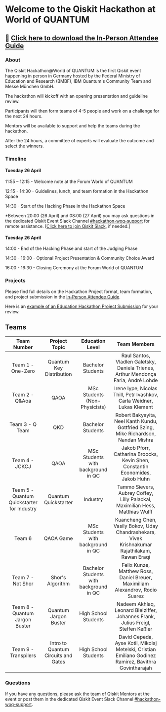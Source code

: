 # Welcome to the Qiskit Hackathon at World of QUANTUM

## 📄  [Click here to download the In-Person Attendee Guide](https://github.com/qiskit-community/Qiskit-Hackathon-at-World-of-QUANTUM/raw/main/Attendee%20Guide%20In-Person.pdf)

### About

The Qiskit Hackathon@World of QUANTUM is the first Qiskit event happening in person in Germany hosted by the Federal Ministry of Education and Research (BMBF), IBM Quantum's Community Team and Messe München GmbH.

The hackathon will kickoff with an opening presentation and guideline review.

Participants will then form teams of 4-5 people and work on a challenge for the next 24 hours.

Mentors will be available to support and help the teams during the hackathon.

After the 24 hours, a committee of experts will evaluate the outcome and select the winners.


### Timeline

#### Tuesday 26 April
11:55 – 12:15 - Welcome note at the Forum World of QUANTUM

12:15 - 14:30 - Guidelines, lunch, and team formation in the Hackathon Space

14:30 - Start of the Hacking Phase in the Hackathon Space

*Between 20:00 (26 April) and 08:00 (27 April) you may ask questions in the dedicated Qiskit Event
Slack Channel [#hackathon-woq-support](https://qiskit.slack.com/archives/C03BJNQ0S15) for remote assistance. [[Click here to join
Qiskit Slack](https://ibm.co/joinqiskitslack), if needed.]

#### Tuesday 26 April
14:00 - End of the Hacking Phase and start of the Judging Phase

14:30 - 16:00 - Optional Project Presentation & Community Choice Award

16:00 - 16:30 - Closing Ceremony at the Forum World of QUANTUM

### Projects

Please find full details on the Hackathon Project format, team formation, and project submission in the [In-Person Attendee Guide](https://github.com/qiskit-community/Qiskit-Hackathon-at-World-of-QUANTUM/blob/main/Attendee%20Guide%20In-Person.pdf). 

Here is an [example of an Education Hackathon Project Submission](https://github.com/TigrisCallidus/Education-Hackathon-Template) for your review.

## Teams

| Team Number       | Project Topic       | Education Level       | Team Members | 
| :-----------:| :-----------:|:--------------:| :------:|
| Team 1 - One-Zero| Quantum Key Distribution|Bachelor Students| Raul Santos, Vladlen Galetsky, Daniela Trienes, Arthur Mendonça Faria, André Lohde | 
| Team 2 - Q&Aoa| QAOA|MSc Students (Non-Physicists)| Irene Iype, Nicolas Thill, Petr Ivashkov, Carla Weidner, Lukas Klement | 
| Team 3 - Q Team| QKD |Bachelor Students |Robert Bakyayita, Neel Kanth Kundu, Gottfried Szing, Mike Richardson, Nandan Mishra |
| Team 4 - JCKCJ| QAOA | MSc Students with background in QC | Jakob Pforr, Catharina Broocks, Kevin Shen, Constantin Economides, Jakob Huhn|
| Team 5 - Quantum Quickstarter for Industry| Quantum Quickstarter | Industry | Tammo Sievers, Aubrey Coffey, Lilly Palackal, Maximilian Hess, Matthias Wulff|
| Team 6 | QAOA Game | MSc Students with background in QC | Kuancheng Chen, Vasily Bokov, Uday Chandrashekara, Vivek Krishnakumar Rajathilakam, Rawan Eraqi|
| Team 7 - Not Shor| Shor's Algorithm | Bachelor Students with background in QC | Felix Kunze, Matthew Ross, Daniel Breuer, Maximiliam Alexandrov, Rocio Suarez|
| Team 8 - Quantum Jargon Buster | Quantum Jargon Buster | High School Students | Nadeem Akhlaq, Leonard Bleiziffer, Johannes Frank, Julius Freigl, Steffen Keßler|
| Team 9 - Transpilers| Intro to Quantum Circuits and Gates | High School Students | David Cepeda, Ayse Kotil, Mikolaj Metelski, Cristian Emiliano Godinez Ramirez, Bavithra Govintharajah|

### Questions

If you have any questions, please ask the team of Qiskit Mentors at the event or post them in the dedicated Qiskit Event
Slack Channel [#hackathon-woq-support](https://qiskit.slack.com/archives/C03BJNQ0S15).




